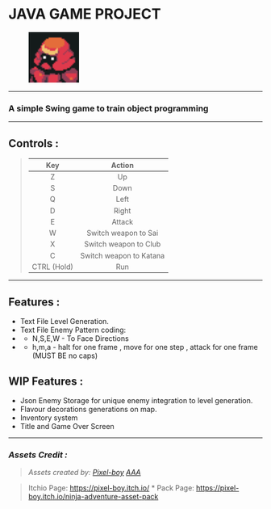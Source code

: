 # JAVA GAME PROJECT
<figure>
<img src="/Game/Sprites/Characters/RedNinja3/Faceset.png" width="100" height="100">
</figure>

***
### A simple Swing game to train object programming

***
## Controls :

>|  Key  |         Action         |
>|:-----:|:----------------------:|
>|   Z   |           Up           |
>|   S   |          Down          |
>|   Q   |          Left          |
>|   D   |          Right         |
>|   E   |         Attack         |
>|   W   |  Switch weapon to Sai  |
>|    X  |  Switch weapon to Club |
>|   C   | Switch weapon to Katana |
>| CTRL (Hold) |      Run         |

***
## Features :
* Text File Level Generation.
* Text File Enemy Pattern coding:
*  * N,S,E,W - To Face Directions
*   * h,m,a - halt for one frame , move for one step , attack for one frame (MUST BE no caps)

## WIP Features :
* Json Enemy Storage for unique enemy integration to level generation.
* Flavour decorations generations on map.
* Inventory system
* Title and Game Over Screen
***
### *Assets Credit :*
>*Assets created by:*
> *[Pixel-boy](https://pixel-boy.itch.io/)
>[AAA](https://www.instagram.com/challenger.aaa/?hl=fr)*


>Itchio Page:  https://pixel-boy.itch.io/ *
>Pack Page: https://pixel-boy.itch.io/ninja-adventure-asset-pack

